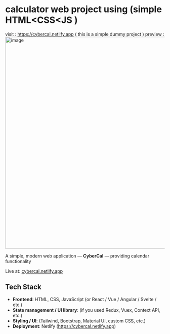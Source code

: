 # calculator web project using (simple HTML<CSS<JS )
visit : https://cybercal.netlify.app ( this is a simple dummy project  ) 
preview : 
<img width="1895" height="669" alt="image" src="https://github.com/user-attachments/assets/96946566-6f8a-4d83-a9df-430b0d2becc8" />


A simple, modern web application — **CyberCal** — providing calendar functionality


Live at: [cybercal.netlify.app](https://cybercal.netlify.app/)  


## Tech Stack

- **Frontend**: HTML, CSS, JavaScript (or React / Vue / Angular / Svelte / etc.)  
- **State management / UI library**: (if you used Redux, Vuex, Context API, etc.)  
- **Styling / UI**: (Tailwind, Bootstrap, Material UI, custom CSS, etc.)  
- **Deployment**: Netlify (https://cybercal.netlify.app)
